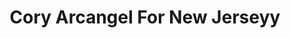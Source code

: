 ---
ee_id: '2163'
site: '1'
type: '5'
title: Cory Arcangel For New Jerseyy
url: cory-arcangel-for-new-jerseyy
year: '2010'
venue: New Jerseyy & Tate Modern
state_country: Cyberspace
pitch: 'FYI: This was an entirely “virtual” show…... I re-resigned New Jerseyy’s website
  for their participation in No Soul For Sale at the Tate.,,​'
ps: "​Also possibly of interest, is this was the only participation of New Jerseyy
  in the fair. LOL."
imgs: new-jerseyy-2010-057-screen-shot-3-database-ih.jpg
things: "[96] [2010-057-cory-arcangel-for-new-jerseyy] 2010-057 Cory Arcangel for
  New Jerseyy"
layout: shows
---